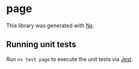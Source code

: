 # page

This library was generated with [Nx](https://nx.dev).

## Running unit tests

Run `nx test page` to execute the unit tests via [Jest](https://jestjs.io).
